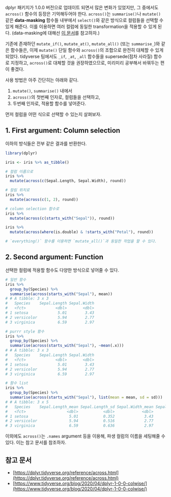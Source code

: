 dplyr 패키지가 1.0.0 버전으로 업데이트 되면서 많은 변화가 있었지만, 그 중에서도 `across()` 함수의 등장은 기억해두어야 한다. `across()`는 `summarise()`나 `mutate()` 같은 **data-masking** 함수들 내부에서 `select()`와 같은 방식으로 컬럼들을 선택할 수 있게 해준다. 이를 이용하면 여러 컬럼에 동일한 transformation을 적용할 수 있게 된다. (data-masking에 대해선 [이 문서](https://dplyr.tidyverse.org/reference/dplyr_data_masking.html?q=data%20masking)를 참고하자.)

기존에 존재하던 `mutate_if()`, `mutate_at()`, `mutate_all()` (또는 `summarise_`)와 같은 함수들은, 이제 `mutate()` 단일 함수와 `across()`의 조합으로 완전히 대체할 수 있게 되었다. tidyverse 팀에서도 `_if`, `_at`, `_all` 함수들을 supersede(점차 사라질) 함수로 지정하고, `across()`로 대체할 것을 권장하였으므로, 미리미리 공부해서 바꿔두는 편이 좋겠다.

사용 방법은 아주 간단히는 아래와 같다.

1. `mutate()`, `summarise()` 내에서
2. `across()`의 첫번째 인자로, 컬럼들을 선택하고,
3. 두번째 인자로, 적용할 함수를 넣어준다.

먼저 컬럼을 어떤 식으로 선택할 수 있는지 살펴보자.

## 1. First argument: Column selection

이하의 방식들은 전부 같은 결과를 반환한다.
```r
library(dplyr)

iris <- iris %>% as_tibble()

# 컬럼 이름으로
iris %>%
  mutate(across(c(Sepal.Length, Sepal.Width), round))

# 컬림 위치로
iris %>%
  mutate(across(c(1, 2), round))

# column selection 함수로
iris %>%
  mutate(across(c(starts_with("Sepal")), round))

iris %>%
  mutate(across(where(is.double) & !starts_with("Petal"), round))

# `everything()` 함수를 이용하면 `mutate_all()`과 동일한 작업을 할 수 있다.
```

## 2. Second argument: Function

선택한 컬럼에 적용할 함수도 다양한 방식으로 넣어줄 수 있다.
```r
# 일반 함수
iris %>%
  group_by(Species) %>%
  summarise(across(starts_with("Sepal"), mean))
# # A tibble: 3 x 3
#   Species    Sepal.Length Sepal.Width
#   <fct>             <dbl>       <dbl>
# 1 setosa             5.01        3.43
# 2 versicolor         5.94        2.77
# 3 virginica          6.59        2.97

# purrr style 함수
iris %>%
  group_by(Species) %>%
  summarise(across(starts_with("Sepal"), ~mean(.x)))
# # A tibble: 3 x 3
#   Species    Sepal.Length Sepal.Width
#   <fct>             <dbl>       <dbl>
# 1 setosa             5.01        3.43
# 2 versicolor         5.94        2.77
# 3 virginica          6.59        2.97

# 함수 list
iris %>%
  group_by(Species) %>%
  summarise(across(starts_with("Sepal"), list(mean = mean, sd = sd)))
# # A tibble: 3 x 5
#   Species    Sepal.Length_mean Sepal.Length_sd Sepal.Width_mean Sepal.Width_sd
#   <fct>                  <dbl>           <dbl>            <dbl>          <dbl>
# 1 setosa                  5.01           0.352             3.43          0.379
# 2 versicolor              5.94           0.516             2.77          0.314
# 3 virginica               6.59           0.636             2.97          0.322
```

이외에도 `across()`는 `.names` argument 등을 이용해, 파생 컬럼의 이름을 세팅해줄 수 있다. 이는 참고 문서를 참조하자.

## 참고 문서
- [https://dplyr.tidyverse.org/reference/across.html](https://dplyr.tidyverse.org/reference/across.html)
- [https://www.tidyverse.org/blog/2020/04/dplyr-1-0-0-colwise/](https://www.tidyverse.org/blog/2020/04/dplyr-1-0-0-colwise/)